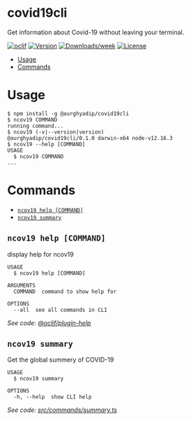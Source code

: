 covid19cli
==========

Get information about Covid-19 without leaving your terminal.

[![oclif](https://img.shields.io/badge/cli-oclif-brightgreen.svg)](https://oclif.io)
[![Version](https://img.shields.io/npm/v/covid19cli.svg)](https://npmjs.org/package/covid19cli)
[![Downloads/week](https://img.shields.io/npm/dw/covid19cli.svg)](https://npmjs.org/package/covid19cli)
[![License](https://img.shields.io/npm/l/covid19cli.svg)](https://github.com/aurghya-0/covid19cli/blob/master/package.json)

<!-- toc -->
* [Usage](#usage)
* [Commands](#commands)
<!-- tocstop -->
# Usage
<!-- usage -->
```sh-session
$ npm install -g @aurghyadip/covid19cli
$ ncov19 COMMAND
running command...
$ ncov19 (-v|--version|version)
@aurghyadip/covid19cli/0.1.0 darwin-x64 node-v12.16.3
$ ncov19 --help [COMMAND]
USAGE
  $ ncov19 COMMAND
...
```
<!-- usagestop -->
# Commands
<!-- commands -->
* [`ncov19 help [COMMAND]`](#ncov19-help-command)
* [`ncov19 summary`](#ncov19-summary)

## `ncov19 help [COMMAND]`

display help for ncov19

```
USAGE
  $ ncov19 help [COMMAND]

ARGUMENTS
  COMMAND  command to show help for

OPTIONS
  --all  see all commands in CLI
```

_See code: [@oclif/plugin-help](https://github.com/oclif/plugin-help/blob/v3.0.1/src/commands/help.ts)_

## `ncov19 summary`

Get the global summery of COVID-19

```
USAGE
  $ ncov19 summary

OPTIONS
  -h, --help  show CLI help
```

_See code: [src/commands/summary.ts](https://github.com/aurghya-0/covid19cli/blob/v0.1.0/src/commands/summary.ts)_
<!-- commandsstop -->
